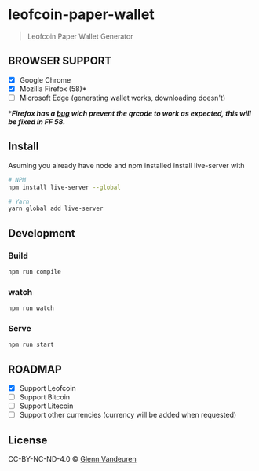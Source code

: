 # leofcoin-paper-wallet
> Leofcoin Paper Wallet Generator

## BROWSER SUPPORT
- [x] Google Chrome
- [x] Mozilla Firefox (58)*
- [ ] Microsoft Edge (generating wallet works, downloading doesn't)

****Firefox has a [bug](https://bugzilla.mozilla.org/show_bug.cgi?id=1409992) wich prevent 
the qrcode to work as expected, this will be fixed in FF 58.***
## Install
Asuming you already have node and npm installed install live-server with
```sh
# NPM
npm install live-server --global

# Yarn
yarn global add live-server
```

## Development
### Build
```sh
npm run compile
```
### watch 
```sh
npm run watch
```
### Serve
```sh
npm run start
```
## ROADMAP
- [x] Support Leofcoin
- [ ] Support Bitcoin
- [ ] Support Litecoin
- [ ] Support other currencies (currency will be added when requested)

## License
CC-BY-NC-ND-4.0 © [Glenn Vandeuren](https://github.com/VandeurenGlenn)
